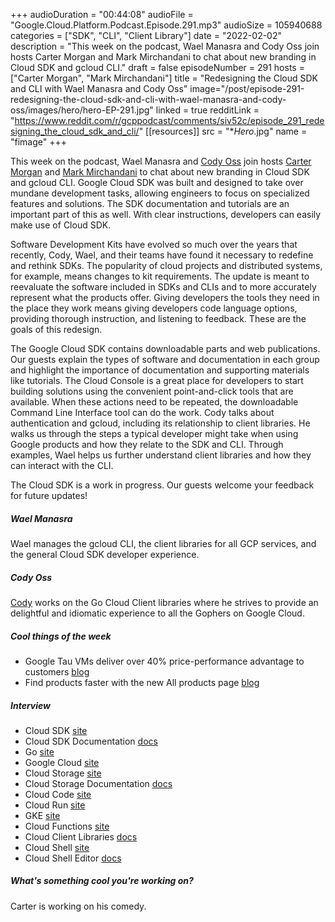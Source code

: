 +++
audioDuration = "00:44:08"
audioFile = "Google.Cloud.Platform.Podcast.Episode.291.mp3"
audioSize = 105940688
categories = ["SDK", "CLI", "Client Library"]
date = "2022-02-02"
description = "This week on the podcast, Wael Manasra and Cody Oss join hosts Carter Morgan and Mark Mirchandani to chat about new branding in Cloud SDK and gcloud CLI."
draft = false
episodeNumber = 291
hosts = ["Carter Morgan", "Mark Mirchandani"]
title = "Redesigning the Cloud SDK and CLI with Wael Manasra and Cody Oss"
image="/post/episode-291-redesigning-the-cloud-sdk-and-cli-with-wael-manasra-and-cody-oss/images/hero/hero-EP-291.jpg"
linked = true
redditLink = "https://www.reddit.com/r/gcppodcast/comments/siv52c/episode_291_redesigning_the_cloud_sdk_and_cli/"
[[resources]]
  src = "**Hero*.jpg"
  name = "fimage"
+++


This week on the podcast, Wael Manasra and [Cody Oss](https://twitter.com/OSSCody) join hosts [Carter Morgan](https://twitter.com/carterthecomic) and [Mark Mirchandani](https://twitter.com/markmirch) to chat about new branding in Cloud SDK and gcloud CLI. Google Cloud SDK was built and designed to take over mundane development tasks, allowing engineers to focus on specialized features and solutions. The SDK documentation and tutorials are an important part of this as well. With clear instructions, developers can easily make use of Cloud SDK.

Software Development Kits have evolved so much over the years that recently, Cody, Wael, and their teams have found it necessary to redefine and rethink SDKs. The popularity of cloud projects and distributed systems, for example, means changes to kit requirements. The update is meant to reevaluate the software included in SDKs and CLIs and to more accurately represent what the products offer. Giving developers the tools they need in the place they work means giving developers code language options, providing thorough instruction, and listening to feedback. These are the goals of this redesign.

The Google Cloud SDK contains downloadable parts and web publications. Our guests explain the types of software and documentation in each group and highlight the importance of documentation and supporting materials like tutorials. The Cloud Console is a great place for developers to start building solutions using the convenient point-and-click tools that are available. When these actions need to be repeated, the downloadable Command Line Interface tool can do the work. Cody talks about authentication and gcloud, including its relationship to client libraries. He walks us through the steps a typical developer might take when using Google products and how they relate to the SDK and CLI. Through examples, Wael helps us further understand client libraries and how they can interact with the CLI. 

The Cloud SDK is a work in progress. Our guests welcome your feedback for future updates! 

##### Wael Manasra

Wael manages the gcloud CLI, the client libraries for all GCP services, and the general Cloud SDK developer experience. 

##### Cody Oss

[Cody](https://twitter.com/OSSCody) works on the Go Cloud Client libraries where he strives to provide an delightful and idiomatic experience to all the Gophers on Google Cloud.

##### Cool things of the week

* Google Tau VMs deliver over 40% price-performance advantage to customers [blog](https://cloud.google.com/blog/products/compute/tau-vm-customers-share-real-world-performance-results)
* Find products faster with the new All products page [blog](https://cloud.google.com/blog/topics/developers-practitioners/find-products-faster-new-all-products-page)
 
##### Interview

* Cloud SDK [site](https://cloud.google.com/sdk)
* Cloud SDK Documentation [docs](https://cloud.google.com/sdk/docs)
* Go [site](https://go.dev)
* Google Cloud [site](https://cloud.google.com)
* Cloud Storage [site](https://cloud.google.com/storage)
* Cloud Storage Documentation [docs](https://cloud.google.com/storage/docs)
* Cloud Code [site](https://cloud.google.com/code)
* Cloud Run [site](https://cloud.google.com/run)
* GKE [site](https://cloud.google.com/kubernetes-engine)
* Cloud Functions [site](https://cloud.google.com/functions)
* Cloud Client Libraries [docs](https://cloud.google.com/apis/docs/cloud-client-libraries)
* Cloud Shell [site](https://cloud.google.com/shell)
* Cloud Shell Editor [docs](https://cloud.google.com/shell/docs/editor-overview)

##### What's something cool you're working on?

Carter is working on his comedy.


